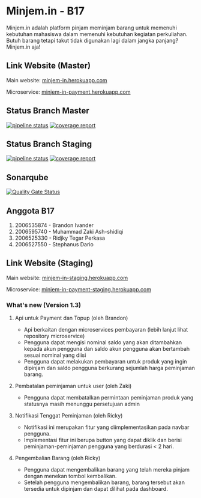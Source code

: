 # Minjem.in - B17

Minjem.in adalah platform pinjam meminjam barang untuk memenuhi kebutuhan mahasiswa dalam memenuhi kebutuhan kegiatan perkuliahan. Butuh barang tetapi takut tidak digunakan lagi dalam jangka panjang? Minjem.in aja!

## Link Website (Master)
Main website: [minjem-in.herokuapp.com](https://minjem-in.herokuapp.com/)

Microservice: [minjem-in-payment.herokuapp.com](https://minjem-in-payment.herokuapp.com/)

## Status Branch Master
[![pipeline status](https://gitlab.cs.ui.ac.id/AdvProg/reguler-2022/student/kelas-b/2006525330-Ridjky-Tegar-Perkasa/minjem-in/minjem-in/badges/master/pipeline.svg)](https://gitlab.cs.ui.ac.id/AdvProg/reguler-2022/student/kelas-b/2006525330-Ridjky-Tegar-Perkasa/minjem-in/minjem-in/-/commits/master)
[![coverage report](https://gitlab.cs.ui.ac.id/AdvProg/reguler-2022/student/kelas-b/2006525330-Ridjky-Tegar-Perkasa/minjem-in/minjem-in/badges/master/coverage.svg)](https://gitlab.cs.ui.ac.id/AdvProg/reguler-2022/student/kelas-b/2006525330-Ridjky-Tegar-Perkasa/minjem-in/minjem-in/-/commits/master)

## Status Branch Staging

[![pipeline status](https://gitlab.cs.ui.ac.id/AdvProg/reguler-2022/student/kelas-b/2006525330-Ridjky-Tegar-Perkasa/minjem-in/minjem-in/badges/staging/pipeline.svg)](https://gitlab.cs.ui.ac.id/AdvProg/reguler-2022/student/kelas-b/2006525330-Ridjky-Tegar-Perkasa/minjem-in/minjem-in/-/commits/staging)
[![coverage report](https://gitlab.cs.ui.ac.id/AdvProg/reguler-2022/student/kelas-b/2006525330-Ridjky-Tegar-Perkasa/minjem-in/minjem-in/badges/staging/coverage.svg)](https://gitlab.cs.ui.ac.id/AdvProg/reguler-2022/student/kelas-b/2006525330-Ridjky-Tegar-Perkasa/minjem-in/minjem-in/-/commits/staging)

## Sonarqube
[![Quality Gate Status](https://sonarqube.cs.ui.ac.id/api/project_badges/measure?project=AdvProg_reguler-2022_student_kelas-b_2006525330-Ridjky-Tegar-Perkasa_minjem-in_minjem-in_AYA363TemTzPxwcesEU-&metric=alert_status)](https://sonarqube.cs.ui.ac.id/dashboard?id=AdvProg_reguler-2022_student_kelas-b_2006525330-Ridjky-Tegar-Perkasa_minjem-in_minjem-in_AYA363TemTzPxwcesEU-)

## Anggota B17
1. 2006535874 - Brandon Ivander
2. 2006595740 - Muhammad Zaki Ash-shidiqi
3. 2006525330 - Ridjky Tegar Perkasa
4. 2006527550 - Stephanus Dario

## Link Website (Staging)
Main website: [minjem-in-staging.herokuapp.com](https://minjem-in-staging.herokuapp.com/)

Microservice: [minjem-in-payment-staging.herokuapp.com](https://minjem-in-payment-staging.herokuapp.com/)

### What's new (Version 1.3)
1. Api untuk Payment dan Topup (oleh Brandon)

   - Api berkaitan dengan microservices pembayaran (lebih lanjut lihat repository microservice)
   - Pengguna dapat mengisi nominal saldo yang akan ditambahkan kepada akun pengguna dan saldo akun pengguna akan bertambah sesuai nominal yang diisi
   - Pengguna dapat melakukan pembayaran untuk produk yang ingin dipinjam dan saldo pengguna berkurang sejumlah harga peminjaman barang.
2. Pembatalan peminjaman untuk user (oleh Zaki)
   - Pengguna dapat membatalkan permintaan peminjaman produk yang statusnya masih menunggu persetujuan admin

2. Notifikasi Tenggat Peminjaman (oleh Ricky)
   - Notifikasi ini merupakan fitur yang diimplementasikan pada navbar pengguna.
   - Implementasi fitur ini berupa button yang dapat diklik dan berisi peminjaman-peminjaman pengguna yang berdurasi < 2 hari.
3. Pengembalian Barang (oleh Ricky)
   - Pengguna dapat mengembalikan barang yang telah mereka pinjam dengan menekan tombol kembalikan.
   - Setelah pengguna mengembalikan barang, barang tersebut akan tersedia untuk dipinjam dan dapat dilihat pada dashboard.
  
   

    

